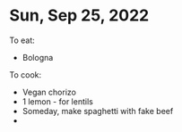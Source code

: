 # Sun, Sep 25, 2022
To eat:
* Bologna 

To cook:
* Vegan chorizo
* 1 lemon - for lentils
* Someday, make spaghetti with fake beef
* 